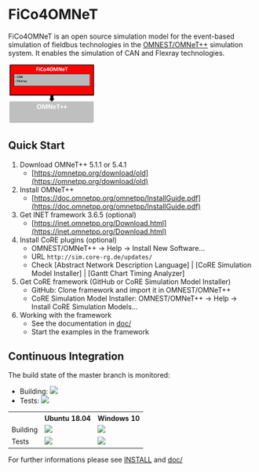 # FiCo4OMNeT

FiCo4OMNeT is an open source simulation model for the event-based simulation of fieldbus technologies in the [OMNEST/OMNeT++](https://omnetpp.org/) simulation system. It enables the simulation of CAN and Flexray technologies.

<img src="/doc/images/fico4omnet.png" alt="FiCo4OMNeT Environment" width="35%">


## Quick Start
1. Download OMNeT++ 5.1.1 or 5.4.1
    * [https://omnetpp.org/download/old](https://omnetpp.org/download/old)
2. Install OMNeT++
    * [https://doc.omnetpp.org/omnetpp/InstallGuide.pdf](https://doc.omnetpp.org/omnetpp/InstallGuide.pdf)
3. Get INET framework 3.6.5 (optional)
    * [https://inet.omnetpp.org/Download.html](https://inet.omnetpp.org/Download.html)
4. Install CoRE plugins (optional)
    * OMNEST/OMNeT++ -> Help -> Install New Software...
    * URL `http://sim.core-rg.de/updates/`
    * Check [Abstract Network Description Language] | [CoRE Simulation Model Installer] | [Gantt Chart Timing Analyzer]
5. Get CoRE framework (GitHub or CoRE Simulation Model Installer)
    * GitHub: Clone framework and import it in OMNEST/OMNeT++
    * CoRE Simulation Model Installer: OMNEST/OMNeT++ -> Help -> Install CoRE Simulation Models...
6. Working with the framework
    * See the documentation in [doc/](/doc)
    * Start the examples in the framework
    

## Continuous Integration

The build state of the master branch is monitored:
* Building:
<a href="https://jenkins.core-rg.de/job/FiCo4OMNeT/job/FiCo4OMNeT/lastBuild/"><img src="https://jenkins.core-rg.de/buildStatus/icon?job=FiCo4OMNeT/FiCo4OMNeT"></a>
* Tests:
<a href="https://jenkins.core-rg.de/job/FiCo4OMNeT/job/FiCo4OMNeT_tests/lastBuild/"><img src="https://jenkins.core-rg.de/buildStatus/icon?job=FiCo4OMNeT/FiCo4OMNeT_tests"></a>


<table>
  <tr>
    <th></th>
    <th>Ubuntu 18.04</th>
    <th>Windows 10</th>
  </tr>
  <tr>
    <td>Building</td>
    <td><a href="https://jenkins.core-rg.de/job/FiCo4OMNeT/job/FiCo4OMNeT/Nodes=Ubuntu_18.04/lastBuild/"><img src="https://jenkins.core-rg.de/buildStatus/icon?job=FiCo4OMNeT/FiCo4OMNeT/Nodes=Ubuntu_18.04"></a></td>
    <td><a href="https://jenkins.core-rg.de/job/FiCo4OMNeT/job/FiCo4OMNeT/Nodes=Windows_10/lastBuild/"><img src="https://jenkins.core-rg.de/buildStatus/icon?job=FiCo4OMNeT/FiCo4OMNeT/Nodes=Windows_10"></a></td>
  </tr>
  <tr>
    <td>Tests</td>
    <td><a href="https://jenkins.core-rg.de/job/FiCo4OMNeT/job/FiCo4OMNeT_tests/Nodes=Ubuntu_18.04/lastBuild/"><img src="https://jenkins.core-rg.de/buildStatus/icon?job=FiCo4OMNeT/FiCo4OMNeT_tests/Nodes=Ubuntu_18.04"></a></td>
    <td><a href="https://jenkins.core-rg.de/job/FiCo4OMNeT/job/FiCo4OMNeT_tests/Nodes=Windows_10/lastBuild/"><img src="https://jenkins.core-rg.de/buildStatus/icon?job=FiCo4OMNeT/FiCo4OMNeT_tests/Nodes=Windows_10"></a></td>
  </tr>
</table>

For further informations please see [INSTALL](/INSTALL) and [doc/](/doc)
